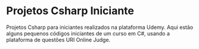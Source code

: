 # Projetos Csharp Iniciante
 Projetos Csharp para iniciantes realizados na plataforma Udemy.
Aqui estão alguns pequenos códigos iniciantes de um curso em C#, usando a plataforma de questões URI Online Judge. 
